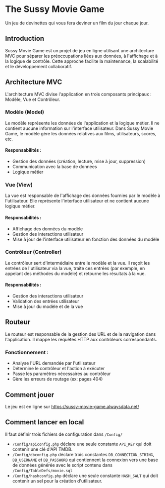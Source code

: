 # The Sussy Movie Game
Un jeu de devinettes qui vous fera deviner un film du jour chaque jour.

## Introduction
Sussy Movie Game est un projet de jeu en ligne utilisant une architecture MVC pour séparer les préoccupations liées aux données, à l'affichage et à la logique de contrôle. Cette approche facilite la maintenance, la scalabilité et le développement collaboratif.

## Architecture MVC
L'architecture MVC divise l'application en trois composants principaux : Modèle, Vue et Contrôleur.

### Modèle (Model)
Le modèle représente les données de l'application et la logique métier. Il ne contient aucune information sur l'interface utilisateur. Dans Sussy Movie Game, le modèle gère les données relatives aux films, utilisateurs, scores, etc.

#### Responsabilités :
- Gestion des données (création, lecture, mise à jour, suppression)
- Communication avec la base de données
- Logique métier

### Vue (View)
La vue est responsable de l'affichage des données fournies par le modèle à l'utilisateur. Elle représente l'interface utilisateur et ne contient aucune logique métier.

#### Responsabilités :
- Affichage des données du modèle
- Gestion des interactions utilisateur
- Mise à jour de l'interface utilisateur en fonction des données du modèle

### Contrôleur (Controller)
Le contrôleur sert d'intermédiaire entre le modèle et la vue. Il reçoit les entrées de l'utilisateur via la vue, traite ces entrées (par exemple, en appelant des méthodes du modèle) et retourne les résultats à la vue.

#### Responsabilités :
- Gestion des interactions utilisateur
- Validation des entrées utilisateur
- Mise à jour du modèle et de la vue

## Routeur
Le routeur est responsable de la gestion des URL et de la navigation dans l'application. Il mappe les requêtes HTTP aux contrôleurs correspondants.

### Fonctionnement :
- Analyse l'URL demandée par l'utilisateur
- Détermine le contrôleur et l'action à exécuter
- Passe les paramètres nécessaires au contrôleur
- Gère les erreurs de routage (ex: pages 404)

## Comment jouer
Le jeu est en ligne sur https://sussy-movie-game.alwaysdata.net/

## Comment lancer en local
Il faut définir trois fichiers de configuration dans `/Config/`  
- `/Config/apiconfig.php` déclare une seule constante `API_KEY` qui doit contenir une clé d'API TMDB.
- `/Config/dbconfig.php` déclare trois constantes `DB_CONNECTION_STRING`, `DB_USERNAME` et `DB_PASSWORD` qui contiennent la connexion vers une base de données générée avec le script contenu dans `/Config/TableDefs/movie.sql`
- `/Config/hashconfig.php` déclare une seule constante `HASH_SALT` qui doit contenir un sel pour la création d'utilisateur.
